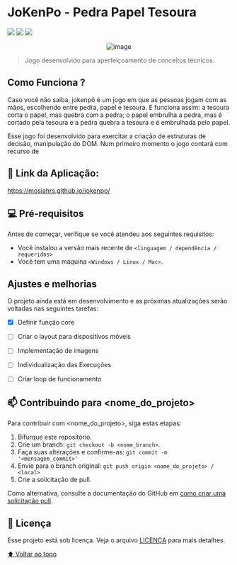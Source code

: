 # JoKenPo - Pedra Papel Tesoura

<img src="https://img.shields.io/badge/JavaScript-323330?style=for-the-badge&logo=javascript&logoColor=F7DF1E"> <img src="https://img.shields.io/badge/HTML5-323330?style=for-the-badge&logo=html5&logoColor=orange"> <img src="https://img.shields.io/badge/CSS3-323330?style=for-the-badge&logo=css3&logoColor=blue">
<div align="center">

![image](https://user-images.githubusercontent.com/100864562/186896620-acc43b94-1602-4c98-9e80-419af9f9c89e.png)
</div>

> Jogo desenvolvido para aperfeiçoamento de conceitos técnicos.


## Como Funciona ?
Caso você não saiba, jokenpô é um jogo em que as pessoas jogam com as mãos, escolhendo entre pedra, papel e tesoura. E funciona assim: a tesoura corta o papel, mas quebra com a pedra; o papel embrulha a pedra, mas é cortado pela tesoura e a pedra quebra a tesoura e é embrulhada pelo papel.

Esse jogo foi desenvolvido para exercitar a criação de estruturas de decisão, manipulação do DOM. Num primeiro momento o jogo contará com recurso de 


## 🔗 Link da Aplicação: 
https://mosiahrs.github.io/jokenpo/

## 💻 Pré-requisitos

Antes de começar, verifique se você atendeu aos seguintes requisitos:
<!---Estes são apenas requisitos de exemplo. Adicionar, duplicar ou remover conforme necessário--->
* Você instalou a versão mais recente de `<linguagem / dependência / requeridos>`
* Você tem uma máquina `<Windows / Linux / Mac>`. 

## Ajustes e melhorias
O projeto ainda está em desenvolvimento e as próximas atualizações serão voltadas nas seguintes tarefas:

- [x] Definir função core
- [ ] Criar o layout para dispositivos móveis
- [ ] Implementação de imagens
- [ ] Individualização das Execuções
- [ ] Criar loop de funcionamento


## 📫 Contribuindo para <nome_do_projeto>
<!---Se o seu README for longo ou se você tiver algum processo ou etapas específicas que deseja que os contribuidores sigam, considere a criação de um arquivo CONTRIBUTING.md separado--->
Para contribuir com <nome_do_projeto>, siga estas etapas:

1. Bifurque este repositório.
2. Crie um branch: `git checkout -b <nome_branch>`.
3. Faça suas alterações e confirme-as: `git commit -m '<mensagem_commit>'`
4. Envie para o branch original: `git push origin <nome_do_projeto> / <local>`
5. Crie a solicitação de pull.

Como alternativa, consulte a documentação do GitHub em [como criar uma solicitação pull](https://help.github.com/en/github/collaborating-with-issues-and-pull-requests/creating-a-pull-request).



## 📝 Licença

Esse projeto está sob licença. Veja o arquivo [LICENÇA](LICENSE.md) para mais detalhes.

[⬆ Voltar ao topo](#jokenpo)<br>
